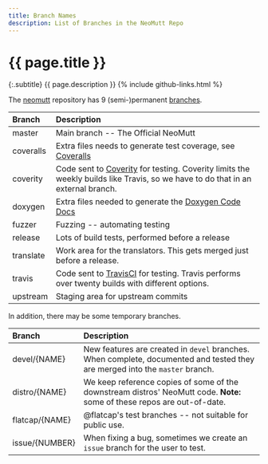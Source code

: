 ```yaml
---
title: Branch Names
description: List of Branches in the NeoMutt Repo
---
```


# {{ page.title }}

{:.subtitle}
{{ page.description }}
{% include github-links.html %}

The [neomutt](https://github.com/neomutt/neomutt) repository has 9
(semi-)permanent [branches](https://github.com/neomutt/neomutt/branches).

| Branch    | Description                                                                                                                                                                          |
| :-------- | :----------------------------------------------------------------------------------------------------------------------------------------------------------------------------------- |
| master    | Main branch -- The Official NeoMutt                                                                                                                                                  |
| coveralls | Extra files needs to generate test coverage, see [Coveralls](https://coveralls.io/github/neomutt/neomutt)                                                                            |
| coverity  | Code sent to [Coverity](https://scan.coverity.com/projects/neomutt-neomutt) for testing. Coverity limits the weekly builds like Travis, so we have to do that in an external branch. |
| doxygen   | Extra files needed to generate the [Doxygen Code Docs](/code/)                                                                                                                       |
| fuzzer    | Fuzzing -- automating testing                                                                                                                                                        |
| release   | Lots of build tests, performed before a release                                                                                                                                      |
| translate | Work area for the translators.  This gets merged just before a release.                                                                                                              |
| travis    | Code sent to [TravisCI](https://travis-ci.org/neomutt/neomutt) for testing. Travis performs over twenty builds with different options.                                               |
| upstream  | Staging area for upstream commits                                                                                                                                                    |

In addition, there may be some temporary branches.

| Branch         | Description                                                                                                                  |
| :------------- | :--------------------------------------------------------------------------------------------------------------------------- |
| devel/{NAME}   | New features are created in `devel` branches. When complete, documented and tested they are merged into the `master` branch. |
| distro/{NAME}  | We keep reference copies of some of the downstream distros' NeoMutt code. **Note:** some of these repos are out-of-date.     |
| flatcap/{NAME} | @flatcap's test branches -- not suitable for public use.                                                                     |
| issue/{NUMBER} | When fixing a bug, sometimes we create an `issue` branch for the user to test.                                               |

